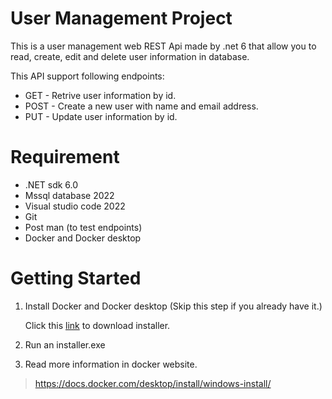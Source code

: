 
# User Management Project

This is a user management web REST Api made by .net 6 that allow you to read, create, edit and delete user information in database.

This API support following endpoints:

* GET  - Retrive user information by id.
* POST - Create a new user with name and email address.
* PUT  - Update user information by id.

# Requirement

* .NET sdk 6.0
* Mssql database 2022
* Visual studio code 2022
* Git
* Post man (to test endpoints)
* Docker and Docker desktop

# Getting Started
1. Install Docker and Docker desktop (Skip this step if you already have it.)

    Click this [link](https://desktop.docker.com/win/main/amd64/Docker%20Desktop%20Installer.exe?_gl=1*122z3pn*_ga*MTU2NzA0ODIxMS4xNjg4NTI2NTU3*_ga_XJWPQMJYHQ*MTY5MDYzMzYxNC43LjEuMTY5MDYzNDE2MC4yNy4wLjA.) to download installer.

2. Run an installer.exe
3. Read more information in docker website.
> https://docs.docker.com/desktop/install/windows-install/

